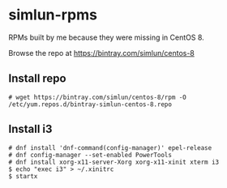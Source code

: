# simlun-rpms

RPMs built by me because they were missing in CentOS 8.

Browse the repo at https://bintray.com/simlun/centos-8


## Install repo

```
# wget https://bintray.com/simlun/centos-8/rpm -O /etc/yum.repos.d/bintray-simlun-centos-8.repo
```


## Install i3

```
# dnf install 'dnf-command(config-manager)' epel-release
# dnf config-manager --set-enabled PowerTools
# dnf install xorg-x11-server-Xorg xorg-x11-xinit xterm i3
$ echo "exec i3" > ~/.xinitrc
$ startx
```
